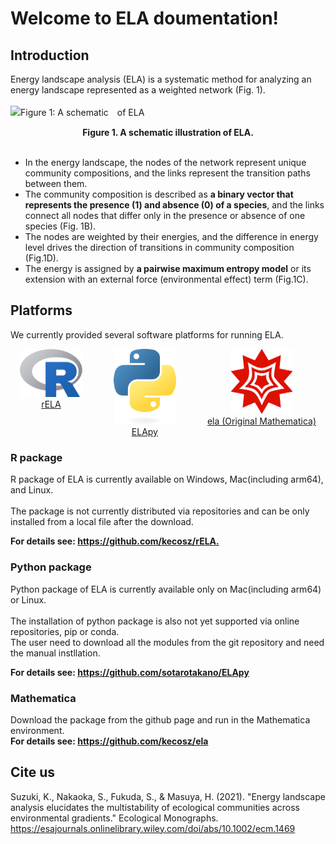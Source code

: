 # Welcome to ELA doumentation!

## Introduction
Energy landscape analysis (ELA) is a systematic method for analyzing an energy landscape represented as a weighted network (Fig. 1).<br>
<br>
![Figure 1: A schematic　of ELA](images/Fig1.png "A schematic illustration of ELA.") 
<div align="center">
    <b>Figure 1. A schematic illustration of ELA.</b> 
</div>

<br>

- In the energy landscape, the nodes of the network represent unique community compositions, and the links represent the transition paths between them.
- The community composition is described as **a binary vector that represents the presence (1) and absence (0) of a species**, and the links connect all nodes that differ only in the presence or absence of one species (Fig. 1B). 
- The nodes are weighted by their energies, and the difference in energy level drives the direction of transitions in community composition (Fig.1D).
- The energy is assigned by **a pairwise maximum entropy model** or its extension with an external force (environmental effect) term (Fig.1C). 

## Platforms
We currently provided several software platforms for running ELA.
<div style="display: flex; justify-content: space-around; text-align: center; gap: 20px;">

  <div>
    <a href="https://github.com/kecosz/rELA" target="_blank">
      <img src="images/R.png" alt="R" width="100">
      <div>rELA</div>
    </a>
  </div>

  <div>
    <a href="https://github.com/sotarotakano/ELApy" target="_blank">
      <img src="images/python.png" alt="Python" width="100">
      <div>ELApy</div>
    </a>
  </div>

  <div>
    <a href="https://github.com/kecosz/ela" target="_blank">
      <img src="images/mathematica.png" alt="Mathematica" width="100">
      <div>ela (Original Mathematica)</div>
    </a>
  </div>

</div>

### R package
R package of ELA is currently available on Windows, Mac(including arm64), and Linux.<br>
<br>
The package is not currently distributed via repositories and can be only installed from 
a local file after the download. <br>

**For details see: <https://github.com/kecosz/rELA.>**

### Python package
Python package of ELA is currently available only on Mac(including arm64) or Linux.<br>
<br>
The installation of python package is also not yet supported via online repositories, pip or conda.<br>
The user need to download all the modules from the git repository and need the manual instllation.<br>

**For details see: <https://github.com/sotarotakano/ELApy>**

### Mathematica
Download the package from the github page and run in the Mathematica environment.<br>
**For details see: <https://github.com/kecosz/ela>**


## Cite us
Suzuki, K., Nakaoka, S., Fukuda, S., & Masuya, H. (2021).
"Energy landscape analysis elucidates the multistability of ecological communities 
across environmental gradients." Ecological Monographs.<br>
<https://esajournals.onlinelibrary.wiley.com/doi/abs/10.1002/ecm.1469>
